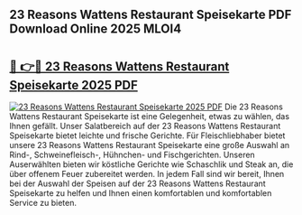 ## 23 Reasons Wattens Restaurant Speisekarte PDF Download Online 2025 MLOI4

# <h2><a href="http://gc7mf0.nevu.top/?p=23+Reasons+Wattens+Restaurant+Speisekarte">🔗 👉🔴 23 Reasons Wattens Restaurant Speisekarte 2025 PDF</a></h2>

[![23 Reasons Wattens Restaurant Speisekarte 2025 PDF](https://i.imgur.com/dBaPXMq.png)](http://gc7mf0.nevu.top/?p=23+Reasons+Wattens+Restaurant+Speisekarte)
Die 23 Reasons Wattens Restaurant Speisekarte ist eine Gelegenheit, etwas zu wählen, das Ihnen gefällt. Unser Salatbereich auf der 23 Reasons Wattens Restaurant Speisekarte bietet leichte und frische Gerichte. Für Fleischliebhaber bietet unsere 23 Reasons Wattens Restaurant Speisekarte eine große Auswahl an Rind-, Schweinefleisch-, Hühnchen- und Fischgerichten. Unseren Auserwählten bieten wir köstliche Gerichte wie Schaschlik und Steak an, die über offenem Feuer zubereitet werden. In jedem Fall sind wir bereit, Ihnen bei der Auswahl der Speisen auf der 23 Reasons Wattens Restaurant Speisekarte zu helfen und Ihnen einen komfortablen und komfortablen Service zu bieten.
